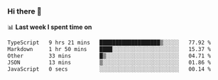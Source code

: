 ### Hi there 👋

<!--
**DBvc/DBvc** is a ✨ _special_ ✨ repository because its `README.md` (this file) appears on your GitHub profile.

Here are some ideas to get you started:

- 🔭 I’m currently working on ...
- 🌱 I’m currently learning ...
- 👯 I’m looking to collaborate on ...
- 🤔 I’m looking for help with ...
- 💬 Ask me about ...
- 📫 How to reach me: ...
- 😄 Pronouns: ...
- ⚡ Fun fact: ...
-->

📊 **Last week I spent time on**
<!--START_SECTION:waka-->

```txt
TypeScript   9 hrs 21 mins   ███████████████████▒░░░░░   77.92 %
Markdown     1 hr 50 mins    ████░░░░░░░░░░░░░░░░░░░░░   15.37 %
Other        33 mins         █▒░░░░░░░░░░░░░░░░░░░░░░░   04.71 %
JSON         13 mins         ▒░░░░░░░░░░░░░░░░░░░░░░░░   01.86 %
JavaScript   0 secs          ░░░░░░░░░░░░░░░░░░░░░░░░░   00.14 %
```

<!--END_SECTION:waka-->
